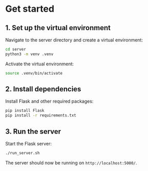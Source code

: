 # Get started

## 1. Set up the virtual environment

Navigate to the server directory and create a virtual environment:

```sh
cd server
python3 -m venv .venv
```

Activate the virtual environment:

```sh
source .venv/bin/activate
```

## 2. Install dependencies

Install Flask and other required packages:

```sh
pip install Flask
pip install -r requirements.txt
```

## 3. Run the server

Start the Flask server:

```sh
./run_server.sh
```

The server should now be running on `http://localhost:5000/`.
